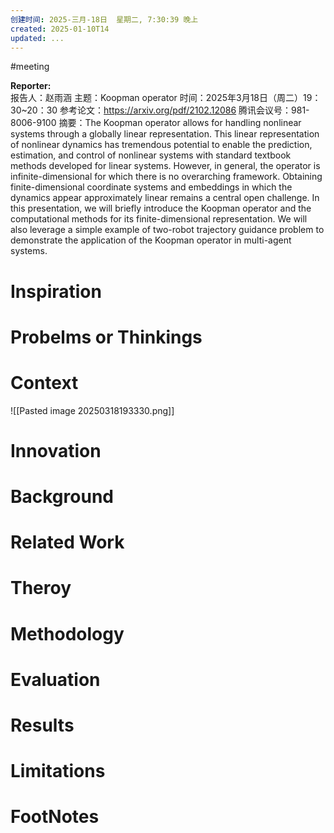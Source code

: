 ```yaml
---
创建时间: 2025-三月-18日  星期二, 7:30:39 晚上
created: 2025-01-10T14
updated: ...
---
```

#meeting 

**Reporter:**  
报告人：赵雨涵
主题：Koopman operator
时间：2025年3月18日（周二）19：30~20：30
参考论文：https://arxiv.org/pdf/2102.12086
腾讯会议号：981-8006-9100
摘要：The Koopman operator allows for handling nonlinear systems through a globally linear representation. This linear representation of nonlinear dynamics has tremendous potential to enable the prediction, estimation, and control of nonlinear systems with standard textbook methods developed for linear systems. However, in general, the operator is infinite-dimensional for which there is no overarching framework. Obtaining finite-dimensional coordinate systems and embeddings in which the dynamics appear approximately linear remains a central open challenge. In this presentation, we will briefly introduce the Koopman operator and the computational methods for its finite-dimensional representation. We will also leverage a simple example of two-robot trajectory guidance problem to demonstrate the application of the Koopman operator in multi-agent systems.
# Inspiration
# Probelms or Thinkings 
# Context
![[Pasted image 20250318193330.png]]
# Innovation
# Background
# Related Work
# Theroy
# Methodology
# Evaluation
# Results
# Limitations
# FootNotes
